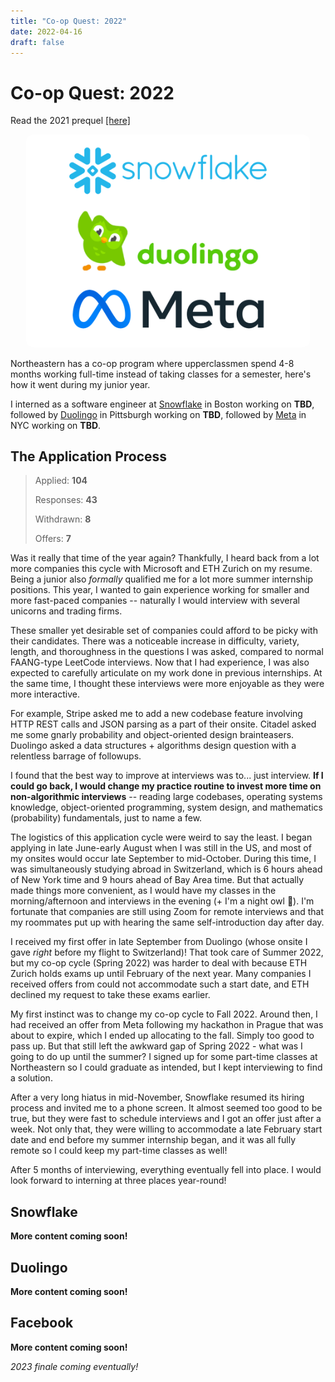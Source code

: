 ```yaml
---
title: "Co-op Quest: 2022"
date: 2022-04-16
draft: false
---
```


# Co-op Quest: 2022
Read the 2021 prequel [[here]](../recruiting-2021)

<p align="center">
  <img style="max-width: 90%; border-radius: 3%;" src="/images/snow-duol-fb-2022.png" />
</p>

Northeastern has a co-op program where upperclassmen spend 4-8 months working full-time instead of taking classes for a semester, here's how it went during my junior year.

I interned as a software engineer at [Snowflake](https://www.snowflake.com/) in Boston working on **TBD**, followed by [Duolingo](https://www.duolingo.com) in Pittsburgh working on **TBD**, followed by [Meta](https://about.facebook.com/meta/) in NYC working on **TBD**.

## The Application Process
> Applied: **104**
> 
> Responses: **43**
> 
> Withdrawn: **8**
> 
> Offers: **7**

Was it really that time of the year again? Thankfully, I heard back from a lot more companies this cycle with Microsoft and ETH Zurich on my resume. Being a junior also *formally* qualified me for a lot more summer internship positions. This year, I wanted to gain experience working for smaller and more fast-paced companies -- naturally I would interview with several unicorns and trading firms.

These smaller yet desirable set of companies could afford to be picky with their candidates. There was a noticeable increase in difficulty, variety, length, and thoroughness in the questions I was asked, compared to normal FAANG-type LeetCode interviews. Now that I had experience, I was also expected to carefully articulate on my work done in previous internships. At the same time, I thought these interviews were more enjoyable as they were more interactive.

For example, Stripe asked me to add a new codebase feature involving HTTP REST calls and JSON parsing as a part of their onsite. Citadel asked me some gnarly probability and object-oriented design brainteasers. Duolingo asked a data structures + algorithms design question with a relentless barrage of followups.

I found that the best way to improve at interviews was to... just interview. **If I could go back, I would change my practice routine to invest more time on non-algorithmic interviews** -- reading large codebases, operating systems knowledge, object-oriented programming, system design, and mathematics (probability) fundamentals, just to name a few.

The logistics of this application cycle were weird to say the least. I began applying in late June-early August when I was still in the US, and most of my onsites would occur late September to mid-October. During this time, I was simultaneously studying abroad in Switzerland, which is 6 hours ahead of New York time and 9 hours ahead of Bay Area time. But that actually made things more convenient, as I would have my classes in the morning/afternoon and interviews in the evening (+ I'm a night owl 🌙). I'm fortunate that companies are still using Zoom for remote interviews and that my roommates put up with hearing the same self-introduction day after day.

I received my first offer in late September from Duolingo (whose onsite I gave *right* before my flight to Switzerland)! That took care of Summer 2022, but my co-op cycle (Spring 2022) was harder to deal with because ETH Zurich holds exams up until February of the next year. Many companies I received offers from could not accommodate such a start date, and ETH declined my request to take these exams earlier. 

My first instinct was to change my co-op cycle to Fall 2022. Around then, I had received an offer from Meta following my hackathon in Prague that was about to expire, which I ended up allocating to the fall. Simply too good to pass up. But that still left the awkward gap of Spring 2022 - what was I going to do up until the summer? I signed up for some part-time classes at Northeastern so I could graduate as intended, but I kept interviewing to find a solution.

After a very long hiatus in mid-November, Snowflake resumed its hiring process and invited me to a phone screen. It almost seemed too good to be true, but they were fast to schedule interviews and I got an offer just after a week. Not only that, they were willing to accommodate a late February start date and end before my summer internship began, and it was all fully remote so I could keep my part-time classes as well! 

After 5 months of interviewing, everything eventually fell into place. I would look forward to interning at three places year-round!

## Snowflake

**More content coming soon!**

## Duolingo

**More content coming soon!**

## Facebook

**More content coming soon!**

*2023 finale coming eventually!*